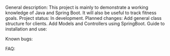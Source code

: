 General description: 
	This project is mainly to demonstrate a working knowledge of Java and Spring Boot. It will also be useful to track fitness goals. 
Project status: 
	In development. 
Planned changes: 
	Add general class structure for clients. Add Models and Controllers using SpringBoot. 
Guide to installation and use:

Known bugs:

FAQ: